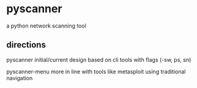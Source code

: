 # pyscanner

a python network scanning tool

## directions

pyscanner initial/current design based on cli tools with flags (-sw, ps, sn)

pyscanner-menu more in line with tools like metasploit using traditional navigation
